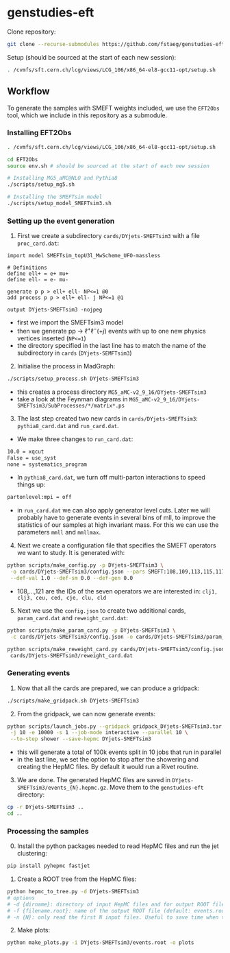 # genstudies-eft

Clone repository:
```sh
git clone --recurse-submodules https://github.com/fstaeg/genstudies-eft.git
```

Setup (should be sourced at the start of each new session):
```sh
. /cvmfs/sft.cern.ch/lcg/views/LCG_106/x86_64-el8-gcc11-opt/setup.sh
```

## Workflow

To generate the samples with SMEFT weights included, we use the `EFT2Obs` tool, which we include in this repository as a submodule.

### Installing EFT2Obs

```sh
. /cvmfs/sft.cern.ch/lcg/views/LCG_106/x86_64-el8-gcc11-opt/setup.sh

cd EFT2Obs
source env.sh # should be sourced at the start of each new session

# Installing MG5_aMC@NLO and Pythia8
./scripts/setup_mg5.sh

# Installing the SMEFTsim model
./scripts/setup_model_SMEFTsim3.sh
```

### Setting up the event generation

1) First we create a subdirectory `cards/DYjets-SMEFTsim3` with a file `proc_card.dat`:
```
import model SMEFTsim_topU3l_MwScheme_UFO-massless

# Definitions
define ell+ = e+ mu+
define ell- = e- mu-

generate p p > ell+ ell- NP<=1 @0
add process p p > ell+ ell- j NP<=1 @1

output DYjets-SMEFTsim3 -nojpeg
```

- first we import the SMEFTsim3 model
- then we generate pp $\rightarrow$ $\ell^{+} \ell^{-}(+j)$ events with up to one new physics vertices inserted (`NP<=1`)
- the directory specified in the last line has to match the name of the subdirectory in `cards` (`DYjets-SEMFTsim3`)

2) Initialise the process in MadGraph:
```sh
./scripts/setup_process.sh DYjets-SMEFTsim3
```

- this creates a process directory `MG5_aMC-v2_9_16/DYjets-SMEFTsim3`
- take a look at the Feynman diagrams in `MG5_aMC-v2_9_16/DYjets-SMEFTsim3/SubProcesses/*/matrix*.ps`

3) The last step created two new cards in `cards/DYjets-SMEFTsim3`: `pythia8_card.dat` and `run_card.dat`. 

- We make three changes to `run_card.dat`:
```txt
10.0 = xqcut
False = use_syst
none = systematics_program
```

- In `pythia8_card.dat`, we turn off multi-parton interactions to speed things up:
```txt
partonlevel:mpi = off
```

- in `run_card.dat` we can also apply generator level cuts. Later we will probably have to generate events in several bins of mll, to improve the statistics of our samples at high invariant mass. For this we can use the parameters `mmll` and `mmllmax`.

4) Next we create a configuration file that specifies the SMEFT operators we want to study. It is generated with:
```sh
python scripts/make_config.py -p DYjets-SMEFTsim3 \
 -o cards/DYjets-SMEFTsim3/config.json --pars SMEFT:108,109,113,115,117,119,121 \
 --def-val 1.0 --def-sm 0.0 --def-gen 0.0
```

- 108,...,121 are the IDs of the seven operators we are interested in: `clj1, clj3, ceu, ced, cje, clu, cld`

5) Next we use the `config.json` to create two additional cards, `param_card.dat` and `reweight_card.dat`:
```sh
python scripts/make_param_card.py -p DYjets-SMEFTsim3 \
 -c cards/DYjets-SMEFTsim3/config.json -o cards/DYjets-SMEFTsim3/param_card.dat

python scripts/make_reweight_card.py cards/DYjets-SMEFTsim3/config.json \
 cards/DYjets-SMEFTsim3/reweight_card.dat
```

### Generating events

1) Now that all the cards are prepared, we can produce a gridpack:
```sh
./scripts/make_gridpack.sh DYjets-SMEFTsim3
```

2) From the gridpack, we can now generate events:
```sh
python scripts/launch_jobs.py --gridpack gridpack_DYjets-SMEFTsim3.tar.gz \
 -j 10 -e 10000 -s 1 --job-mode interactive --parallel 10 \
 --to-step shower --save-hepmc DYjets-SMEFTsim3
```

- this will generate a total of 100k events split in 10 jobs that run in parallel
- in the last line, we set the option to stop after the showering and creating the HepMC files. By default it would run a Rivet routine.

3) We are done. The generated HepMC files are saved in `DYjets-SMEFTsim3/events_{N}.hepmc.gz`. Move them to the `genstudies-eft` directory:
```sh
cp -r DYjets-SMEFTsim3 ..
cd ..
```

### Processing the samples

0) Install the python packages needed to read HepMC files and run the jet clustering:
```sh
pip install pyhepmc fastjet
```

1) Create a ROOT tree from the HepMC files:
```sh
python hepmc_to_tree.py -d DYjets-SMEFTsim3
# options
# -d {dirname}: directory of input HepMC files and for output ROOT file
# -f {filename.root}: name of the output ROOT file (default: events.root)
# -n {N}: only read the first N input files. Useful to save time when testing code (default: all of them)
```

2) Make plots:
```sh
python make_plots.py -i DYjets-SMEFTsim3/events.root -o plots
```
